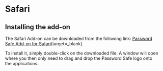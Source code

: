 # Safari

## Installing the add-on

The Safari Add-on can be downloaded from the following link:
[Password Safe Add-on for Safari](https://mateso.co/PS8ADDONSAFARI){target=_blank}.

To install it, simply double-click on the downloaded file. A window will open where you then only need to drag and drop the Password Safe logo onto the applications.
